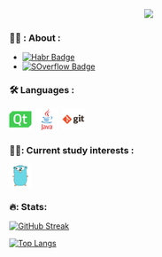 <div id="header" align="center">
  <img src="https://media.giphy.com/media/M9gbBd9nbDrOTu1Mqx/giphy.gif" width="100"/>
</div>


### 👨‍💻 : About :

-  [![Habr Badge](https://img.shields.io/badge/habr-habr-blue?style=flat&logo=HabrHabr&logoColor=white)](https://habr.com/ru/users/AlexisVaBel/)
-  [![SOverflow Badge](https://img.shields.io/badge/stack-overflow-orange?style=flat&logo=StOverflow&logoColor=white)](https://stackoverflow.com/users/1228813/alexbee)

### :hammer_and_wrench: Languages :

<div>  
  <img src="https://github.com/devicons/devicon/blob/master/icons/qt/qt-original.svg" title="Qt" alt="Qt" width="40" height="40"/>&nbsp;  
  <img src="https://github.com/devicons/devicon/blob/master/icons/java/java-original-wordmark.svg" title="Java" alt="Java" width="40" height="40"/>&nbsp;
  <img src="https://github.com/devicons/devicon/blob/master/icons/git/git-original-wordmark.svg" title="Git" **alt="Git" width="40" height="40"/>
</div>

### 👨‍🎓: Current study interests :
 <div>  
  <img src="https://github.com/devicons/devicon/blob/master/icons/go/go-original.svg" title="Go" alt="Go" width="40" height="40"/>&nbsp;    

### 🔥: Stats:


[![GitHub Streak](http://github-readme-streak-stats.herokuapp.com?user=AlexisVaBel&theme=dark&background=000000)](https://git.io/streak-stats)

[![Top Langs](https://github-readme-stats.vercel.app/api/top-langs/?username=AlexisVaBel&layout=compact&theme=vision-friendly-dark)](https://github.com/anuraghazra/github-readme-stats)

<!--
**AlexisVaBel/AlexisVaBel** is a ✨ _special_ ✨ repository because its `README.md` (this file) appears on your GitHub profile.

Here are some ideas to get you started:

- 🔭 I’m currently working on ...
- 🌱 I’m currently learning ...
- 👯 I’m looking to collaborate on ...
- 🤔 I’m looking for help with ...
- 💬 Ask me about ...
- 📫 How to reach me: ...
- 😄 Pronouns: ...
- ⚡ Fun fact: ...
-->
